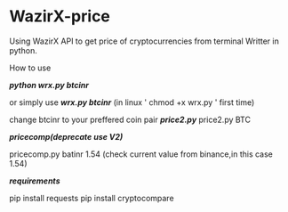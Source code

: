 # WazirX-price
Using WazirX API to get price of cryptocurrencies from terminal
Writter in python.

How to use 

***python wrx.py btcinr***

or simply use 
***wrx.py btcinr***
(in linux ' chmod +x wrx.py ' first time)

change btcinr to your preffered coin pair
***price2.py***
price2.py BTC



***pricecomp(deprecate use V2)***


pricecomp.py batinr 1.54
(check current value from binance,in this case 1.54)


***requirements***

pip install requests
pip install cryptocompare
